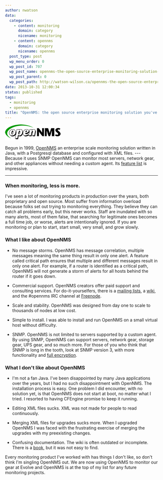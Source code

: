 ```yaml
---
author: nwatson
data:
  categories:
    - content: monitoring
      domain: category
      nicename: monitoring
    - content: opennms
      domain: category
      nicename: opennms
  post_type: post
  wp_menu_order: 0
  wp_post_id: 707
  wp_post_name: opennms-the-open-source-enterprise-monitoring-solution-youve-never-heard-of
  wp_post_parent: 0
  wp_post_path: http://watson-wilson.ca/opennms-the-open-source-enterprise-monitoring-solution-youve-never-heard-of/
date: 2013-10-31 12:00:34
status: published
tags:
  - monitoring
  - opennms
title: "OpenNMS: the open source enterprise monitoring solution you've never heard of."
---
```

[![opennms logo](/static/images/opennms.png)](http://www.opennms.org)

Begun in 1999, [OpenNMS](http://www.opennms.org) an enterprise scale
monitoring solution written in Java, with a Postgresql database and
configured with XML files. --- Because it uses SNMP OpenNMS can monitor
most servers, network gear, and other appliances without needing a
custom agent. Its [feature list](http://www.opennms.org/wiki/Features_List)
is impressive.

---

### When monitoring, less is more. ###

I've seen a lot of monitoring products in production over the years,
both proprietary and open source. Most suffer from information overload
because folks set out trying to monitoring everything. They believe
they can catch all problems early, but this never works. Staff are
inundated with so many alerts, most of them false, that searching for
legitimate ones becomes a full time job, or worse, alerts are
intentionally ignored. If you are monitoring or plan to start, start
small, very small, and grow slowly.

### What I like about OpenNMS ###

  * No message storms. OpenNMS has message correlation, multiple
    messages meaning the same thing result in only one alert. A feature
    called critical path ensures that multiple and different messages
    result in only one alert. For example, if a router is identified as
    a critical path, OpenNMS will not generate a storm of alerts for
    all hosts behind the router if it goes down.

  * Commercial support. OpenNMS creators offer paid support and
    consulting services. For do-it-yourselfers, there is a [mailing
    lists](http://www.opennms.org/wiki/Mailing_lists), a [wiki](http://www.opennms.org/wiki/Tutorial),
    and the #opennms IRC channel at [Freenode](http://freenode.net).

  * Scale and stability. OpenNMS was designed from day one to scale to
    thousands of nodes at low cost.

  * Simple to install. I was able to install and run OpenNMS on a small
    virtual host without difficulty.

  * SNMP. OpenNMS is not limited to servers supported by a custom
    agent. By using SNMP, OpenNMS can support servers, network gear,
    storage gear, UPS gear, and so much more. For those of you who
    think that SNMP is long in the tooth, look at SNMP version 3, with
    more functionality and [full encryption](https://en.wikipedia.org/wiki/Simple_Network_Management_Protocol#Version_3).

### What I don't like about OpenNMS ###

  * I'm not a fan Java. I've been disappointed by many Java
    applications over the years, but I had no such disappointment with
    OpenNMS. The installation process is easy. One problem I did
    encounter, with no solution yet, is that OpenNMS does not start at
    boot, no matter what I tried. I resorted to having CFEngine promise
    to keep it running.

  * Editing XML files sucks. XML was not made for people to read
    continuously.

  * Merging XML files for upgrades sucks more. When I upgraded OpenNMS
    I was faced with the frustrating exercise of merging the upgrades
    with my preexisting changes.

  * Confusing documentation. The wiki is often outdated or incomplete.
    There is a [book](https://github.com/OpenNMS/opennmsbook), but it
    was not easy to find.

Every monitoring product I've worked with has things I don't like, so
don't think I'm singling OpenNMS out. We are now using OpenNMS to
monitor our gear at Evolve and OpenNMS is at the top of my list for any
future monitoring projects.
